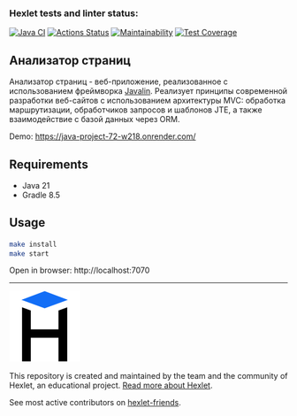 ### Hexlet tests and linter status:
[![Java CI](https://github.com/sshelyagovsky/java-project-72/actions/workflows/build.yml/badge.svg)](https://github.com/sshelyagovsky/java-project-72/actions/workflows/build.yml)
[![Actions Status](https://github.com/sshelyagovsky/java-project-72/actions/workflows/hexlet-check.yml/badge.svg)](https://github.com/sshelyagovsky/java-project-72/actions)
[![Maintainability](https://api.codeclimate.com/v1/badges/9471d2cfdb1b97a1613b/maintainability)](https://codeclimate.com/github/sshelyagovsky/java-project-72/maintainability)
[![Test Coverage](https://api.codeclimate.com/v1/badges/9471d2cfdb1b97a1613b/test_coverage)](https://codeclimate.com/github/sshelyagovsky/java-project-72/test_coverage)

## Анализатор страниц

Анализатор страниц - веб-приложение, реализованное с использованием фреймворка [Javalin](https://javalin.io). Реализует принципы современной разработки веб-сайтов с использованием архитектуры MVC: обработка маршрутизации, обработчиков запросов и шаблонов JTE, а также взаимодействие с базой данных через ORM.

Demo: https://java-project-72-w218.onrender.com/

## Requirements

* Java 21
* Gradle 8.5

## Usage

```bash
make install
make start
```

Open in browser: http://localhost:7070

---
[![Hexlet Ltd. logo](https://raw.githubusercontent.com/Hexlet/assets/master/images/hexlet_logo128.png)](https://hexlet.io?utm_source=github&utm_medium=link&utm_campaign=hexlet-slim-example)

This repository is created and maintained by the team and the community of Hexlet, an educational project. [Read more about Hexlet](https://hexlet.io?utm_source=github&utm_medium=link&utm_campaign=hexlet-slim-example).

See most active contributors on [hexlet-friends](https://friends.hexlet.io/).